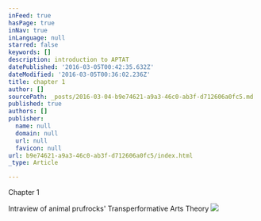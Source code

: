```yaml
---
inFeed: true
hasPage: true
inNav: true
inLanguage: null
starred: false
keywords: []
description: introduction to APTAT
datePublished: '2016-03-05T00:42:35.632Z'
dateModified: '2016-03-05T00:36:02.236Z'
title: chapter 1
author: []
sourcePath: _posts/2016-03-04-b9e74621-a9a3-46c0-ab3f-d712606a0fc5.md
published: true
authors: []
publisher:
  name: null
  domain: null
  url: null
  favicon: null
url: b9e74621-a9a3-46c0-ab3f-d712606a0fc5/index.html
_type: Article

---
```

Chapter 1 

Intraview of animal prufrocks' Transperformative Arts Theory ![](https://s3-us-west-2.amazonaws.com/the-grid-img/p/3b0fec080c66f5e53177f10b5fe6f3fd2484e173.png)